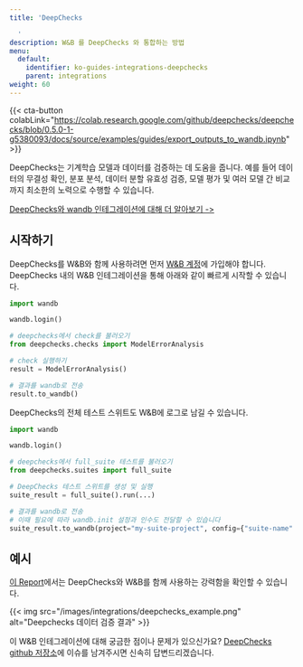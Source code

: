 ```yaml
---
title: 'DeepChecks

  '
description: W&B 를 DeepChecks 와 통합하는 방법
menu:
  default:
    identifier: ko-guides-integrations-deepchecks
    parent: integrations
weight: 60
---
```


{{< cta-button colabLink="https://colab.research.google.com/github/deepchecks/deepchecks/blob/0.5.0-1-g5380093/docs/source/examples/guides/export_outputs_to_wandb.ipynb" >}}

DeepChecks는 기계학습 모델과 데이터를 검증하는 데 도움을 줍니다. 예를 들어 데이터의 무결성 확인, 분포 분석, 데이터 분할 유효성 검증, 모델 평가 및 여러 모델 간 비교까지 최소한의 노력으로 수행할 수 있습니다.

[DeepChecks와 wandb 인테그레이션에 대해 더 알아보기 ->](https://docs.deepchecks.com/stable/general/usage/exporting_results/auto_examples/plot_exports_output_to_wandb.html)

## 시작하기

DeepChecks를 W&B와 함께 사용하려면 먼저 [W&B 계정](https://wandb.ai/site)에 가입해야 합니다. DeepChecks 내의 W&B 인테그레이션을 통해 아래와 같이 빠르게 시작할 수 있습니다.

```python
import wandb

wandb.login()

# deepchecks에서 check를 불러오기
from deepchecks.checks import ModelErrorAnalysis

# check 실행하기
result = ModelErrorAnalysis()

# 결과를 wandb로 전송
result.to_wandb()
```

DeepChecks의 전체 테스트 스위트도 W&B에 로그로 남길 수 있습니다.

```python
import wandb

wandb.login()

# deepchecks에서 full_suite 테스트를 불러오기
from deepchecks.suites import full_suite

# DeepChecks 테스트 스위트를 생성 및 실행
suite_result = full_suite().run(...)

# 결과를 wandb로 전송
# 이때 필요에 따라 wandb.init 설정과 인수도 전달할 수 있습니다
suite_result.to_wandb(project="my-suite-project", config={"suite-name": "full-suite"})
```

## 예시

[이 Report](https://wandb.ai/cayush/deepchecks/reports/Validate-your-Data-and-Models-with-Deepchecks-and-W-B--VmlldzoxNjY0ODc5)에서는 DeepChecks와 W&B를 함께 사용하는 강력함을 확인할 수 있습니다.

{{< img src="/images/integrations/deepchecks_example.png" alt="Deepchecks 데이터 검증 결과" >}}

이 W&B 인테그레이션에 대해 궁금한 점이나 문제가 있으신가요? [DeepChecks github 저장소](https://github.com/deepchecks/deepchecks)에 이슈를 남겨주시면 신속히 답변드리겠습니다.